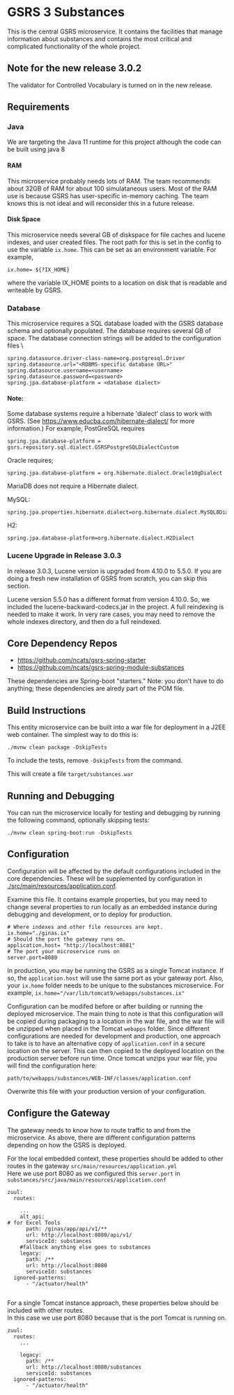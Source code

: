 # GSRS 3 Substances

This is the central GSRS microservice.  It contains the facilities that manage information about substances 
and contains the most critical and complicated functionality of the whole project.

## Note for the new release 3.0.2
The validator for Controlled Vocabulary is turned on in the new release.

## Requirements
### Java 
  We are targeting the Java 11 runtime for this project although the code can be built using java 8

#### RAM
This microservice probably needs lots of RAM.  The team recommends about 32GB of RAM for about 100 simulataneous users. 
Most of the RAM use is because GSRS has user-specific in-memory caching.  The team knows this is not ideal and 
will reconsider this in a future release.

#### Disk Space
This microservice needs several GB of diskspace for file caches and lucene indexes, and user created files.
The root path for this is set in the config to use the variable `ix.home`. This can be set as an environment variable.
For example, 
```
ix.home= ${?IX_HOME}
```
where the variable IX_HOME points to a location on disk that is readable and writeable by GSRS.

### Database
This microservice requires a SQL database loaded with the GSRS database schema
and optionally populated.  The database requires several GB of space.
The database connection strings will be added to the configuration files \

```
spring.datasource.driver-class-name=org.postgresql.Driver
spring.datasource.url="<RDBMS-specific database URL>"
spring.datasource.username=<username>
spring.datasource.password=<password>
spring.jpa.database-platform = <database dialect>
```

#### Note:
Some database systems require a hibernate 'dialect' class to work with GSRS.  (See https://www.educba.com/hibernate-dialect/ for more information.)
For example, PostGreSQL 
requires 
```
spring.jpa.database-platform = gsrs.repository.sql.dialect.GSRSPostgreSQLDialectCustom
```
Oracle requires;
```
spring.jpa.database-platform = org.hibernate.dialect.Oracle10gDialect
```
MariaDB does not require a Hibernate dialect. 

MySQL:
```
spring.jpa.properties.hibernate.dialect=org.hibernate.dialect.MySQL8Dialect
```

H2:
```
spring.jpa.database-platform=org.hibernate.dialect.H2Dialect
```

### Lucene Upgrade in Release 3.0.3
In release 3.0.3, Lucene version is upgraded from 4.10.0 to 5.5.0. If you are doing a fresh new installation of GSRS from scratch, you can skip this section. 

Lucene version 5.5.0 has a different format from version 4.10.0. So, we included the lucene-backward-codecs.jar in the project. A full reindexing is needed to make it work. 
In very rare cases, you may need to remove the whole indexes directory, and then do a full reindexed. 


## Core Dependency Repos

- https://github.com/ncats/gsrs-spring-starter
- https://github.com/ncats/gsrs-spring-module-substances

These dependencies are Spring-boot "starters." 
Note: you don't have to do anything; these dependencies are alredy part of the POM file.

## Build Instructions

This entity microservice can be built into a war file for deployment in a J2EE web container. The simplest way to do this is:

```
./mvnw clean package -DskipTests
```

To include the tests, remove `-DskipTests` from the command. 

This will create a file `target/substances.war` 

## Running and Debugging

You can run the microservice locally for testing and debugging by running the following command, optionally skipping tests:

```
./mvnw clean spring-boot:run -DskipTests
```

## Configuration

Configuration will be affected by the default configurations included in the core dependencies. 
These will be supplemented by configuration in [./src/main/resources/application.conf](./src/main/resources/application.conf).  

Examine this file.  It contains example properties, but you may need to change several properties to run locally as an 
embedded instance during debugging and development, or to deploy for production.  

```
# Where indexes and other file resources are kept.
ix.home="./ginas.ix"
# Should the port the gateway runs on.
application.host= "http://localhost:8081"
# The port your microservice runs on
server.port=8080
``` 

In production, you may be running the GSRS as a single Tomcat instance.  If so, the `application.host` will 
use the same port as your gateway port. Also, your `ix.home` folder needs to be unique to the 
substances microservice.  For example, `ix.home="/var/lib/tomcat9/webapps/substances.ix"`

Configuration can be modifed before or after building or running the deployed microservice.  The main thing to note is that this configuration will be copied during packaging to a location in the war file, and the war file will be unzipped when placed in the Tomcat `webapps` folder.  Since different configurations are needed for development and production, one approach to take is to have an alternative copy of `application.conf` in a secure location on the server. This can then copied to the deployed location on the production server before run time.  Once tomcat unzips your war file, you will find the configuration here:    

```
path/to/webapps/substances/WEB-INF/classes/application.conf
```

Overwrite this file with your production version of your configuration.

## Configure the Gateway

The gateway needs to know how to route traffic to and from the microservice.  As above, there are 
different configuration patterns depending on how the GSRS is deployed. 

For the local embedded context, these properties should be added to other routes in the 
gateway `src/main/resources/application.yml`  
Here we use port 8080 as we configured this `server.port` in `substances/src/java/main/resources/application.conf`

```
zuul:
  routes:

    ...
    alt_api:
# for Excel Tools        
      path: /ginas/app/api/v1/**
      url: http://localhost:8080/api/v1/
      serviceId: substances
    #fallback anything else goes to substances
    legacy:
      path: /**
      url: http://localhost:8080
      serviceId: substances
  ignored-patterns:
      - "/actuator/health"
  
```

For a single Tomcat instance approach, these properties below should be included with other routes.  
In this case we use port 8080 because that is the port Tomcat is running on.    

```
zuul:
  routes:
    ...
    
    legacy:
      path: /**
      url: http://localhost:8080/substances
      serviceId: substances
  ignored-patterns:
      - "/actuator/health"

```
